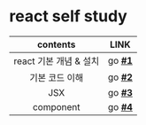 # react self study

| contents              | LINK          |
| :--------:            |:----------:   |
| react 기본 개념 & 설치 | go [**#1**](https://github.com/iammiori/react/issues/1) |
| 기본 코드 이해             | go [**#2**](https://github.com/iammiori/react/issues/2) |          
| JSX             | go [**#3**](https://github.com/iammiori/react/issues/3) |
| component             | go [**#4**](https://github.com/iammiori/react/issues/4) |

